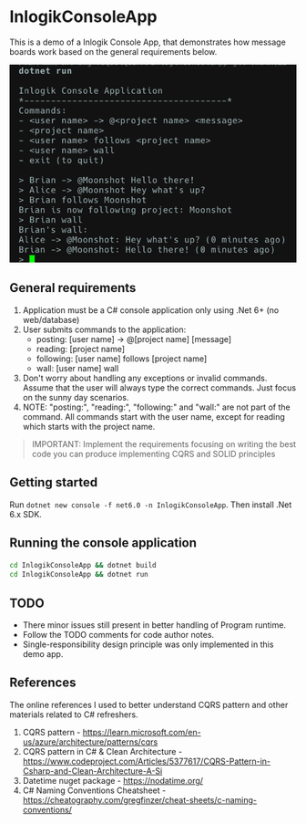 # InlogikConsoleApp

This is a demo of a Inlogik Console App, that demonstrates how message boards work based on the general requirements below.

![Inlogik Console Application Screenshot](2025-03-18_12-47-18.png)

## General requirements

1. Application must be a C# console application only using .Net 6+ (no web/database)
1. User submits commands to the application:
   - posting: [user name] -> @[project name] [message]
   - reading: [project name]
   - following: [user name] follows [project name]
   - wall: [user name] wall
1. Don't worry about handling any exceptions or invalid commands. Assume that the user will always type
   the correct commands. Just focus on the sunny day scenarios.
1. NOTE: "posting:", "reading:", "following:" and "wall:" are not part of the command. All commands start
   with the user name, except for reading which starts with the project name.

> IMPORTANT: Implement the requirements focusing on writing the best code you can produce implementing CQRS and SOLID principles

## Getting started

Run `dotnet new console -f net6.0 -n InlogikConsoleApp`. Then install .Net 6.x SDK.

## Running the console application

```bash
cd InlogikConsoleApp && dotnet build
cd InlogikConsoleApp && dotnet run
```

## TODO

- There minor issues still present in better handling of Program runtime.
- Follow the TODO comments for code author notes.
- Single-responsibility design principle was only implemented in this demo app.

## References

The online references I used to better understand CQRS pattern and other materials related to C# refreshers.

1. CQRS pattern - https://learn.microsoft.com/en-us/azure/architecture/patterns/cqrs
2. CQRS pattern in C# & Clean Architecture - https://www.codeproject.com/Articles/5377617/CQRS-Pattern-in-Csharp-and-Clean-Architecture-A-Si
3. Datetime nuget package - https://nodatime.org/
4. C# Naming Conventions Cheatsheet - https://cheatography.com/gregfinzer/cheat-sheets/c-naming-conventions/
